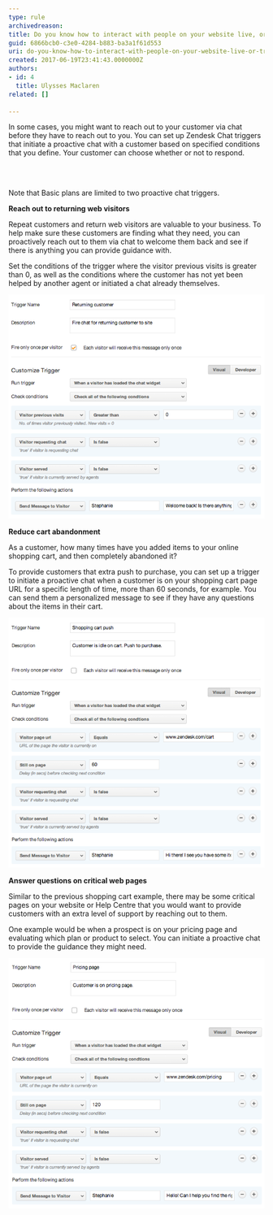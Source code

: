 ```yaml
---
type: rule
archivedreason: 
title: Do you know how to interact with people on your website live, or trigger when people land on certain pages?
guid: 6866bcb0-c3e0-4284-b883-ba3a1f61d553
uri: do-you-know-how-to-interact-with-people-on-your-website-live-or-trigger-when-people-land-on-certain-pages
created: 2017-06-19T23:41:43.0000000Z
authors:
- id: 4
  title: Ulysses Maclaren
related: []

---
```



<p class="ssw15-rteElement-P">In some cases, you might want to reach out to your customer via chat before they have to reach out to you. You can set up Zendesk Chat triggers that initiate a proactive chat with a customer based on specified conditions that you define. Your customer can choose whether or not to respond.​<br></p>
<br><excerpt class='endintro'></excerpt><br>
<p class="ssw15-rteElement-P">Note that Basic plans are limited to two proactive chat triggers. <br></p><p>
   <strong>Reach out to returning web visitors</strong></p><p>Repeat customers and return web visitors are valuable to your business. To help make sure these customers are finding what they need, you can proactively reach out to them via chat to welcome them back and see if there is anything you can provide guidance with. <br></p><p>Set the conditions of the trigger where the visitor previous visits is greater than 0, as well as the conditions where the customer has not yet been helped by another agent or initiated a chat already themselves.</p><dl class="image"><dt><img src="zendesk-interact-1.png" alt="zendesk-interact-1.png" /></dt></dl><p>
   <strong>Reduce cart abandonment </strong></p><p>As a customer, how many times have you added items to your online shopping cart, and then completely abandoned it? <br></p><p>To provide customers that extra push to purchase, you can set up a trigger to initiate a proactive chat when a customer is on your shopping cart page URL for a specific length of time, more than 60 seconds, for example. You can send them a personalized message to see if they have any questions about the items in their cart. <br></p><dl class="image"><dt><img src="zendesk-interact-2.png" alt="zendesk-interact-2.png" /></dt></dl><p>
   <strong>Answer questions on critical web pages </strong></p><p>Similar to the previous shopping cart example, there may be some critical pages on your website or Help Centre that you would want to provide customers with an extra level of support by reaching out to them. <br></p><p>One example would be when a prospect is on your pricing page and evaluating which plan or product to select. You can initiate a proactive chat to provide the guidance they might need.</p><dl class="image"><dt><img src="zendesk-interact-3.png" alt="zendesk-interact-3.png" /><br></dt></dl>


